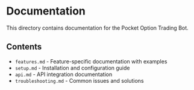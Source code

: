 # Documentation

This directory contains documentation for the Pocket Option Trading Bot.

## Contents

- `features.md` - Feature-specific documentation with examples
- `setup.md` - Installation and configuration guide
- `api.md` - API integration documentation
- `troubleshooting.md` - Common issues and solutions